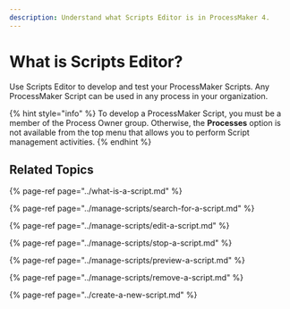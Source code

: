 ```yaml
---
description: Understand what Scripts Editor is in ProcessMaker 4.
---
```


# What is Scripts Editor?

Use Scripts Editor to develop and test your ProcessMaker Scripts. Any ProcessMaker Script can be used in any process in your organization.

{% hint style="info" %}
To develop a ProcessMaker Script, you must be a member of the Process Owner group. Otherwise, the **Processes** option is not available from the top menu that allows you to perform Script management activities.
{% endhint %}

## Related Topics

{% page-ref page="../what-is-a-script.md" %}

{% page-ref page="../manage-scripts/search-for-a-script.md" %}

{% page-ref page="../manage-scripts/edit-a-script.md" %}

{% page-ref page="../manage-scripts/stop-a-script.md" %}

{% page-ref page="../manage-scripts/preview-a-script.md" %}

{% page-ref page="../manage-scripts/remove-a-script.md" %}

{% page-ref page="../create-a-new-script.md" %}

